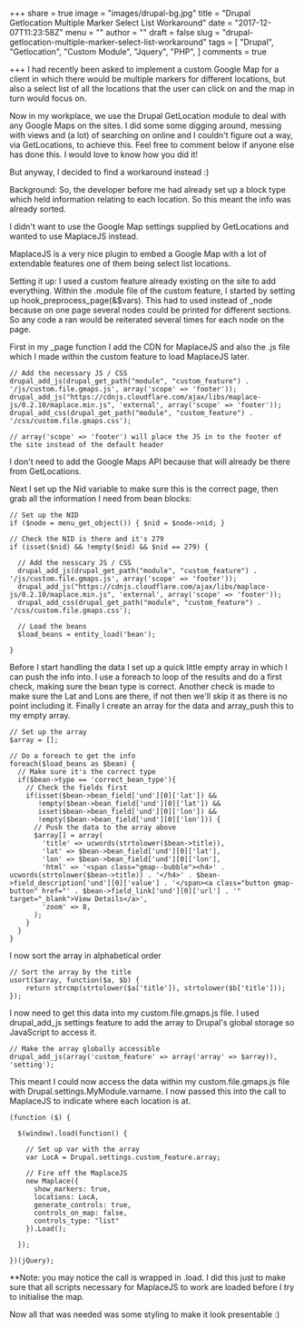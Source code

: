 +++
share = true
image = "images/drupal-bg.jpg"
title = "Drupal Getlocation Multiple Marker Select List Workaround"
date = "2017-12-07T11:23:58Z"
menu = ""
author = ""
draft = false
slug = "drupal-getlocation-multiple-marker-select-list-workaround"
tags = [
  "Drupal",
  "Getlocation",
  "Custom Module",
  "Jquery",
  "PHP",
]
comments = true

+++
I had recently been asked to implement a custom Google Map for a client in which there would be multiple markers for different locations, but also a select list of all the locations that the user can click on and the map in turn would focus on.

Now in my workplace, we use the Drupal GetLocation module to deal with any Google Maps on the sites. I did some some digging around, messing with views and (a lot) of searching on online and I couldn't figure out a way, via GetLocations, to achieve this. Feel free to comment below if anyone else has done this. I would love to know how you did it!

But anyway, I decided to find a workaround instead :)

Background:
So, the developer before me had already set up a block type which held information relating to each location. So this meant the info was already sorted.

I didn't want to use the Google Map settings supplied by GetLocations and wanted to use MaplaceJS instead.

MaplaceJS is a very nice plugin to embed a Google Map with a lot of extendable features one of them being select list locations.

Setting it up:
I used a custom feature already existing on the site to add everything. Within the .module file of the custom feature, I started by setting up hook_preprocess_page(&$vars). This had to used instead of _node because on one page several nodes could be printed for different sections. So any code a ran would be reiterated several times for each node on the page.

First in my _page function I add the CDN for MaplaceJS and also the .js file which I made within the custom feature to load MaplaceJS later.

```
// Add the necessary JS / CSS
drupal_add_js(drupal_get_path("module", "custom_feature") . '/js/custom.file.gmaps.js', array('scope' => 'footer'));
drupal_add_js("https://cdnjs.cloudflare.com/ajax/libs/maplace-js/0.2.10/maplace.min.js", 'external', array('scope' => 'footer'));
drupal_add_css(drupal_get_path("module", "custom_feature") . '/css/custom.file.gmaps.css');

// array('scope' => 'footer') will place the JS in to the footer of the site instead of the default header
```

I don't need to add the Google Maps API because that will already be there from GetLocations.

Next I set up the Nid variable to make sure this is the correct page, then grab all the information I need from bean blocks:

```
// Set up the NID
if ($node = menu_get_object()) { $nid = $node->nid; }

// Check the NID is there and it's 279
if (isset($nid) && !empty($nid) && $nid == 279) {

  // Add the nesscary JS / CSS
  drupal_add_js(drupal_get_path("module", "custom_feature") . '/js/custom.file.gmaps.js', array('scope' => 'footer'));
  drupal_add_js("https://cdnjs.cloudflare.com/ajax/libs/maplace-js/0.2.10/maplace.min.js", 'external', array('scope' => 'footer'));
  drupal_add_css(drupal_get_path("module", "custom_feature") . '/css/custom.file.gmaps.css');

  // Load the beans
  $load_beans = entity_load('bean');

}
```

Before I start handling the data I set up a quick little empty array in which I can push the info into. I use a foreach to loop of the results and do a first check, making sure the bean type is correct. Another check is made to make sure the Lat and Lons are there, if not then we'll skip it as there is no point including it. Finally I create an array for the data and array_push this to my empty array.

```
// Set up the array
$array = [];

// Do a foreach to get the info
foreach($load_beans as $bean) {
  // Make sure it's the correct type
  if($bean->type == 'correct_bean_type'){
    // Check the fields first
    if(isset($bean->bean_field['und'][0]['lat']) &&
       !empty($bean->bean_field['und'][0]['lat']) &&
       isset($bean->bean_field['und'][0]['lon']) &&
       !empty($bean->bean_field['und'][0]['lon'])) {
      // Push the data to the array above
      $array[] = array(
        'title' => ucwords(strtolower($bean->title)),
        'lat' => $bean->bean_field['und'][0]['lat'],
        'lon' => $bean->bean_field['und'][0]['lon'],
        'html' => '<span class="gmap--bubble"><h4>' . ucwords(strtolower($bean->title)) . '</h4>' . $bean->field_description['und'][0]['value'] . '</span><a class="button gmap-button" href="' . $bean->field_link['und'][0]['url'] . '" target="_blank">View Details</a>',
        'zoom' => 8,
      );
    }
  }
}
```

I now sort the array in alphabetical order

```
// Sort the array by the title
usort($array, function($a, $b) {
    return strcmp(strtolower($a['title']), strtolower($b['title']));
});
```

I now need to get this data into my custom.file.gmaps.js file. I used drupal_add_js settings feature to add the array to Drupal's global storage so JavaScript to access it.

```
// Make the array globally accessible
drupal_add_js(array('custom_feature' => array('array' => $array)), 'setting');
```

This meant I could now access the data within my custom.file.gmaps.js file with Drupal.settings.MyModule.varname. I now passed this into the call to MaplaceJS to indicate where each location is at.

```
(function ($) {

  $(window).load(function() {

    // Set up var with the array
    var LocA = Drupal.settings.custom_feature.array;

    // Fire off the MaplaceJS
    new Maplace({
      show_markers: true,
      locations: LocA,
      generate_controls: true,
      controls_on_map: false,
      controls_type: "list"
    }).Load();

  });

})(jQuery);
```

**Note: you may notice the call is wrapped in .load. I did this just to make sure that all scripts necessary for MaplaceJS to work are loaded before I try to initialise the map.

Now all that was needed was some styling to make it look presentable :)
